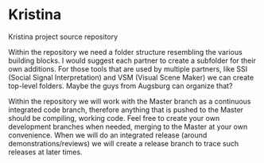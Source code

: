 # Kristina
Kristina project source repository


Within the repository we need a folder structure resembling the various building blocks. I would suggest each partner to create a subfolder for their own additions. For those tools that are used by multiple partners, like SSI (Social Signal Interpretation) and VSM (Visual Scene Maker) we can create top-level folders. Maybe the guys from Augsburg can organize that?

Within the repository we will work with the Master branch as a continuous integrated code branch, therefore anything that is pushed to the Master should be compiling, working code. Feel free to create your own development branches when needed, merging to the Master at your own convenience. When we will do an integrated release (around demonstrations/reviews) we will create a release branch to trace such releases at later times.


